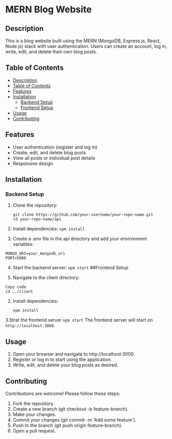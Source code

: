 # MERN Blog Website

## Description

This is a blog website built using the MERN (MongoDB, Express.js, React, Node.js) stack with user authentication. Users can create an account, log in, write, edit, and delete their own blog posts.

## Table of Contents

- [Description](#description)
- [Table of Contents](#table-of-contents)
- [Features](#features)
- [Installation](#installation)
  - [Backend Setup](#backend-setup)
  - [Frontend Setup](#frontend-setup)
- [Usage](#usage)
- [Contributing](#contributing)

## Features

- User authentication (register and log in)
- Create, edit, and delete blog posts
- View all posts or individual post details
- Responsive design

## Installation

### Backend Setup

1. Clone the repository:

   ```
   git clone https://github.com/your-username/your-repo-name.git
   cd your-repo-name/api
   ```
2. Install dependencies:
  `npm install`

3. Create a .env file in the api directory and add your environment variables:
  ```.env
  MONGO_URI=your_mongodb_uri
  PORT=5000
  ```
4. Start the backend server:
  `npm start`
##Frontend Setup

1. Navigate to the client directory:

  ```
  Copy code
  cd ../client
  ```
2. Install dependencies:
   ```
   npm install
   ```
3.Strat the frontend server
  `npm start`
The frontend server will start on `http://localhost:3000`.

## Usage
1. Open your browser and navigate to http://localhost:3000.
2. Register or log in to start using the application.
3. Write, edit, and delete your blog posts as desired.

## Contributing
Contributions are welcome! Please follow these steps:

1. Fork the repository.
2. Create a new branch (git checkout -b feature-branch).
3. Make your changes.
4. Commit your changes (git commit -m 'Add some feature').
5. Push to the branch (git push origin feature-branch).
6. Open a pull request.




